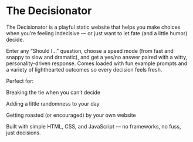 # The Decisionator
The Decisionator is a playful static website that helps you make choices when you’re feeling indecisive — or just want to let fate (and a little humor) decide.

Enter any “Should I…” question, choose a speed mode (from fast and snappy to slow and dramatic), and get a yes/no answer paired with a witty, personality-driven response. Comes loaded with fun example prompts and a variety of lighthearted outcomes so every decision feels fresh.

Perfect for:

Breaking the tie when you can’t decide

Adding a little randomness to your day

Getting roasted (or encouraged) by your own website

Built with simple HTML, CSS, and JavaScript — no frameworks, no fuss, just decisions.